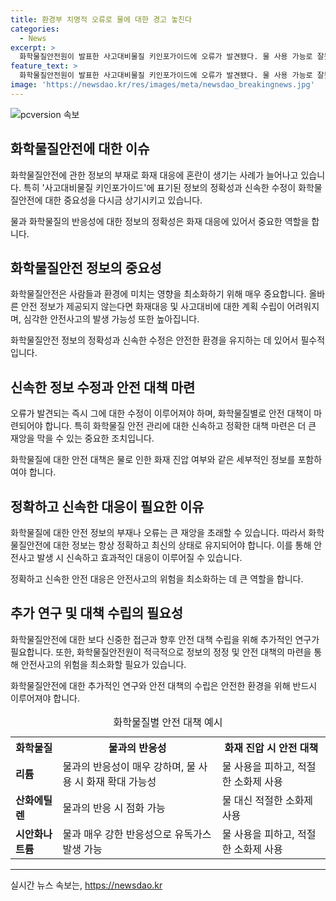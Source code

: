 ```yaml
---
title: 환경부 치명적 오류로 물에 대한 경고 놓친다
categories:
  - News
excerpt: >
  화학물질안전원이 발표한 사고대비물질 키인포가이드에 오류가 발견됐다. 물 사용 가능로 잘못 안내된 화학물질 중 5종을 개정할 예정이며, 오류가 있는 물질에 대해 물 반응성 분자동역학 계산을 실시한 후 수정할 계획이다. 또한, 리튬과 같은 금속화재에 대한 소화약제에 대한 연구를 내년부터 추진할 예정이다. 
feature_text: >
  화학물질안전원이 발표한 사고대비물질 키인포가이드에 오류가 발견됐다. 물 사용 가능로 잘못 안내된 화학물질 중 5종을 개정할 예정이며, 오류가 있는 물질에 대해 물 반응성 분자동역학 계산을 실시한 후 수정할 계획이다. 또한, 리튬과 같은 금속화재에 대한 소화약제에 대한 연구를 내년부터 추진할 예정이다. 
image: 'https://newsdao.kr/res/images/meta/newsdao_breakingnews.jpg'
---
```


<p><img src="https://newsdao.kr/res/images/meta/newsdao_breakingnews.jpg" alt="pcversion 속보" /></p>

<h2 data-ke-size="size26">화학물질안전에 대한 이슈</h2>

<p>화학물질안전에 관한 정보의 부재로 화재 대응에 혼란이 생기는 사례가 늘어나고 있습니다. 특히 '사고대비물질 키인포가이드'에 표기된 정보의 정확성과 신속한 수정이 화학물질안전에 대한 중요성을 다시금 상기시키고 있습니다.</p>

<p data-ke-size="size16">물과 화학물질의 반응성에 대한 정보의 정확성은 화재 대응에 있어서 중요한 역할을 합니다.</p>

<h2 data-ke-size="size24">화학물질안전 정보의 중요성</h2>

<p>화학물질안전은 사람들과 환경에 미치는 영향을 최소화하기 위해 매우 중요합니다. 올바른 안전 정보가 제공되지 않는다면 화재대응 및 사고대비에 대한 계획 수립이 어려워지며, 심각한 안전사고의 발생 가능성 또한 높아집니다.</p>

<p data-ke-size="size16">화학물질안전 정보의 정확성과 신속한 수정은 안전한 환경을 유지하는 데 있어서 필수적입니다.</p>

<h2 data-ke-size="size24">신속한 정보 수정과 안전 대책 마련</h2>

<p>오류가 발견되는 즉시 그에 대한 수정이 이루어져야 하며, 화학물질별로 안전 대책이 마련되어야 합니다. 특히 화학물질 안전 관리에 대한 신속하고 정확한 대책 마련은 더 큰 재앙을 막을 수 있는 중요한 조치입니다.</p>

<p data-ke-size="size16">화학물질에 대한 안전 대책은 물로 인한 화재 진압 여부와 같은 세부적인 정보를 포함하여야 합니다.</p>

<h2 data-ke-size="size24">정확하고 신속한 대응이 필요한 이유</h2>

<p>화학물질에 대한 안전 정보의 부재나 오류는 큰 재앙을 초래할 수 있습니다. 따라서 화학물질안전에 대한 정보는 항상 정확하고 최신의 상태로 유지되어야 합니다. 이를 통해 안전사고 발생 시 신속하고 효과적인 대응이 이루어질 수 있습니다.</p>

<p data-ke-size="size16">정확하고 신속한 안전 대응은 안전사고의 위험을 최소화하는 데 큰 역할을 합니다.</p>

<h2 data-ke-size="size24">추가 연구 및 대책 수립의 필요성</h2>

<p>화학물질안전에 대한 보다 신중한 접근과 향후 안전 대책 수립을 위해 추가적인 연구가 필요합니다. 또한, 화학물질안전원이 적극적으로 정보의 정정 및 안전 대책의 마련을 통해 안전사고의 위험을 최소화할 필요가 있습니다.</p>

<p data-ke-size="size16">화학물질안전에 대한 추가적인 연구와 안전 대책의 수립은 안전한 환경을 위해 반드시 이루어져야 합니다.</p>

<table>
  <caption>화학물질별 안전 대책 예시</caption>
  <tr>
    <th>화학물질</th>
    <th>물과의 반응성</th>
    <th>화재 진압 시 안전 대책</th>
  </tr>
  <tr>
    <td><b>리튬</b></td>
    <td>물과의 반응성이 매우 강하며, 물 사용 시 화재 확대 가능성</td>
    <td>물 사용을 피하고, 적절한 소화제 사용</td>
  </tr>
  <tr>
    <td><b>산화에틸렌</b></td>
    <td>물과의 반응 시 점화 가능</td>
    <td>물 대신 적절한 소화제 사용</td>
  </tr>
  <tr>
    <td><b>시안화나트륨</b></td>
    <td>물과 매우 강한 반응성으로 유독가스 발생 가능</td>
    <td>물 사용을 피하고, 적절한 소화제 사용</td>
  </tr>
</table>

<hr>
실시간 뉴스 속보는, <a href="https://newsdao.kr" rel="dofollow">https://newsdao.kr</a>


